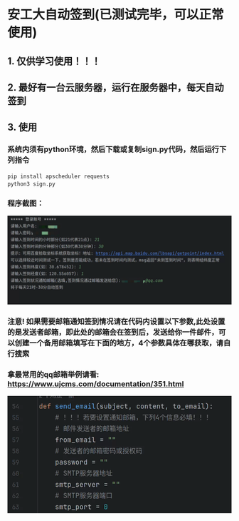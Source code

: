 # 安工大自动签到(已测试完毕，可以正常使用)

## 1. 仅供学习使用！！！

## 2. 最好有一台云服务器，运行在服务器中，每天自动签到

## 3. 使用

### 系统内须有python环境，然后下载或复制sign.py代码，然后运行下列指令

```python
pip install apscheduler requests
python3 sign.py
```
### 程序截图：
![Alt text](./img/login_info.png)

### 注意! 如果需要邮箱通知签到情况请在代码内设置以下参数,此处设置的是发送者邮箱，即此处的邮箱会在签到后，发送给你一件邮件，可以创建一个备用邮箱填写在下面的地方，4个参数具体在哪获取，请自行搜索
### 拿最常用的qq邮箱举例请看: https://www.ujcms.com/documentation/351.html
![Alt text](./img/email_optional.png)